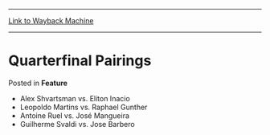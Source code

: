 
---
[Link to Wayback Machine](https://web.archive.org/web/20190605022050/https://magic.wizards.com/en/articles/archive/feature/quarterfinal-pairings-2000-01-01)

[_metadata_:wayback_url]:- "https://magic.wizards.com/en/articles/archive/feature/quarterfinal-pairings-2000-01-01"
[_metadata_:wayback_raw_url]:- "https://web.archive.org/web/20190605022050id_/https://magic.wizards.com/en/articles/archive/feature/quarterfinal-pairings-2000-01-01"
[_metadata_:wayback_capture_timestamp]:- "2019-06-05 02:20:50+00:00"
[_metadata_:description]:- "Alex Shvartsman vs. Eliton Inacio Leopoldo Martins vs. Raphael Gunther Antoine Ruel vs. José Mangueira Guilherme Svaldi vs. Jose Barbero"
[_metadata_:generator]:- "Drupal 7 (http://drupal.org)"
---


Quarterfinal Pairings
=====================



 Posted in **Feature**












* Alex Shvartsman vs. Eliton Inacio
* Leopoldo Martins vs. Raphael Gunther
* Antoine Ruel vs. José Mangueira
* Guilherme Svaldi vs. Jose Barbero






